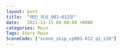 ```yaml
---
layout: post
title:  "메인_회상_001~012장"
date:   2021-12-15 08:00:00 +0000
categories: Main
Tags: Story Main
SceneCode: ["scene_skip_cp001-012_q1_s10"]
---
```

